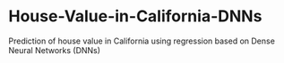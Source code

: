 # House-Value-in-California-DNNs
Prediction of house value in California using regression based on Dense Neural Networks (DNNs)

